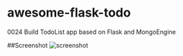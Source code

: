 awesome-flask-todo
==================
0024
Build TodoList app based on Flask and MongoEngine  

##Screenshot 
![screenshot](https://github.com/defshine/awesome-flask-todo/blob/master/screenshot/screenshot.png)
